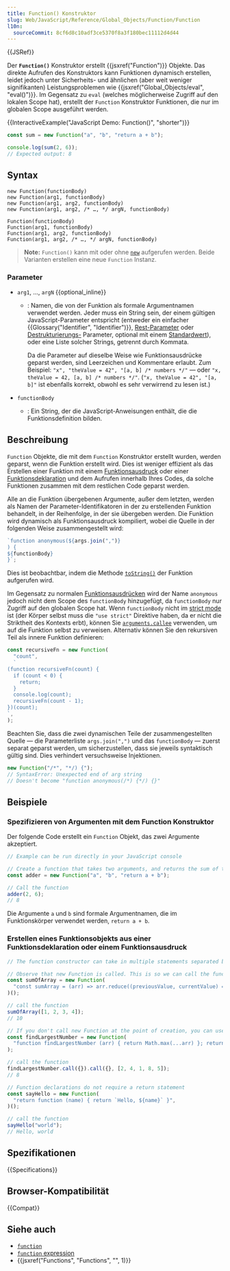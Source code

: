 ```yaml
---
title: Function() Konstruktor
slug: Web/JavaScript/Reference/Global_Objects/Function/Function
l10n:
  sourceCommit: 8cf6d8c10adf3ce5370f8a3f180bec11112d4d44
---
```


{{JSRef}}

Der **`Function()`** Konstruktor erstellt {{jsxref("Function")}} Objekte. Das direkte Aufrufen des Konstruktors kann Funktionen dynamisch erstellen, leidet jedoch unter Sicherheits- und ähnlichen (aber weit weniger signifikanten) Leistungsproblemen wie {{jsxref("Global_Objects/eval", "eval()")}}. Im Gegensatz zu `eval` (welches möglicherweise Zugriff auf den lokalen Scope hat), erstellt der `Function` Konstruktor Funktionen, die nur im globalen Scope ausgeführt werden.

{{InteractiveExample("JavaScript Demo: Function()", "shorter")}}

```js interactive-example
const sum = new Function("a", "b", "return a + b");

console.log(sum(2, 6));
// Expected output: 8
```

## Syntax

```js-nolint
new Function(functionBody)
new Function(arg1, functionBody)
new Function(arg1, arg2, functionBody)
new Function(arg1, arg2, /* …, */ argN, functionBody)

Function(functionBody)
Function(arg1, functionBody)
Function(arg1, arg2, functionBody)
Function(arg1, arg2, /* …, */ argN, functionBody)
```

> **Note:** `Function()` kann mit oder ohne [`new`](/de/docs/Web/JavaScript/Reference/Operators/new) aufgerufen werden. Beide Varianten erstellen eine neue `Function` Instanz.

### Parameter

- `arg1`, …, `argN` {{optional_inline}}

  - : Namen, die von der Funktion als formale Argumentnamen verwendet werden. Jeder muss ein String sein, der einem gültigen JavaScript-Parameter entspricht (entweder ein einfacher {{Glossary("Identifier", "Identifier")}}, [Rest-Parameter](/de/docs/Web/JavaScript/Reference/Functions/rest_parameters) oder [Destrukturierungs-](/de/docs/Web/JavaScript/Reference/Operators/Destructuring) Parameter, optional mit einem [Standardwert](/de/docs/Web/JavaScript/Reference/Functions/Default_parameters)), oder eine Liste solcher Strings, getrennt durch Kommata.

    Da die Parameter auf dieselbe Weise wie Funktionsausdrücke geparst werden, sind Leerzeichen und Kommentare erlaubt. Zum Beispiel: `"x", "theValue = 42", "[a, b] /* numbers */"` — oder `"x, theValue = 42, [a, b] /* numbers */"`. (`"x, theValue = 42", "[a, b]"` ist ebenfalls korrekt, obwohl es sehr verwirrend zu lesen ist.)

- `functionBody`
  - : Ein String, der die JavaScript-Anweisungen enthält, die die Funktionsdefinition bilden.

## Beschreibung

`Function` Objekte, die mit dem `Function` Konstruktor erstellt wurden, werden geparst, wenn die Funktion erstellt wird. Dies ist weniger effizient als das Erstellen einer Funktion mit einem [Funktionsausdruck](/de/docs/Web/JavaScript/Reference/Operators/function) oder einer [Funktionsdeklaration](/de/docs/Web/JavaScript/Reference/Statements/function) und dem Aufrufen innerhalb Ihres Codes, da solche Funktionen zusammen mit dem restlichen Code geparst werden.

Alle an die Funktion übergebenen Argumente, außer dem letzten, werden als Namen der Parameter-Identifikatoren in der zu erstellenden Funktion behandelt, in der Reihenfolge, in der sie übergeben werden. Die Funktion wird dynamisch als Funktionsausdruck kompiliert, wobei die Quelle in der folgenden Weise zusammengestellt wird:

```js
`function anonymous(${args.join(",")}
) {
${functionBody}
}`;
```

Dies ist beobachtbar, indem die Methode [`toString()`](/de/docs/Web/JavaScript/Reference/Global_Objects/Function/toString) der Funktion aufgerufen wird.

Im Gegensatz zu normalen [Funktionsausdrücken](/de/docs/Web/JavaScript/Reference/Operators/function) wird der Name `anonymous` jedoch nicht dem Scope des `functionBody` hinzugefügt, da `functionBody` nur Zugriff auf den globalen Scope hat. Wenn `functionBody` nicht im [strict mode](/de/docs/Web/JavaScript/Reference/Strict_mode) ist (der Körper selbst muss die `"use strict"` Direktive haben, da er nicht die Striktheit des Kontexts erbt), können Sie [`arguments.callee`](/de/docs/Web/JavaScript/Reference/Functions/arguments/callee) verwenden, um auf die Funktion selbst zu verweisen. Alternativ können Sie den rekursiven Teil als innere Funktion definieren:

```js
const recursiveFn = new Function(
  "count",
  `
(function recursiveFn(count) {
  if (count < 0) {
    return;
  }
  console.log(count);
  recursiveFn(count - 1);
})(count);
`,
);
```

Beachten Sie, dass die zwei dynamischen Teile der zusammengestellten Quelle — die Parameterliste `args.join(",")` und das `functionBody` — zuerst separat geparst werden, um sicherzustellen, dass sie jeweils syntaktisch gültig sind. Dies verhindert versuchsweise Injektionen.

```js
new Function("/*", "*/) {");
// SyntaxError: Unexpected end of arg string
// Doesn't become "function anonymous(/*) {*/) {}"
```

## Beispiele

### Spezifizieren von Argumenten mit dem Function Konstruktor

Der folgende Code erstellt ein `Function` Objekt, das zwei Argumente akzeptiert.

```js
// Example can be run directly in your JavaScript console

// Create a function that takes two arguments, and returns the sum of those arguments
const adder = new Function("a", "b", "return a + b");

// Call the function
adder(2, 6);
// 8
```

Die Argumente `a` und `b` sind formale Argumentnamen, die im Funktionskörper verwendet werden, `return a + b`.

### Erstellen eines Funktionsobjekts aus einer Funktionsdeklaration oder einem Funktionsausdruck

```js
// The function constructor can take in multiple statements separated by a semicolon. Function expressions require a return statement with the function's name

// Observe that new Function is called. This is so we can call the function we created directly afterwards
const sumOfArray = new Function(
  "const sumArray = (arr) => arr.reduce((previousValue, currentValue) => previousValue + currentValue); return sumArray",
)();

// call the function
sumOfArray([1, 2, 3, 4]);
// 10

// If you don't call new Function at the point of creation, you can use the Function.call() method to call it
const findLargestNumber = new Function(
  "function findLargestNumber (arr) { return Math.max(...arr) }; return findLargestNumber",
);

// call the function
findLargestNumber.call({}).call({}, [2, 4, 1, 8, 5]);
// 8

// Function declarations do not require a return statement
const sayHello = new Function(
  "return function (name) { return `Hello, ${name}` }",
)();

// call the function
sayHello("world");
// Hello, world
```

## Spezifikationen

{{Specifications}}

## Browser-Kompatibilität

{{Compat}}

## Siehe auch

- [`function`](/de/docs/Web/JavaScript/Reference/Statements/function)
- [`function` expression](/de/docs/Web/JavaScript/Reference/Operators/function)
- {{jsxref("Functions", "Functions", "", 1)}}
